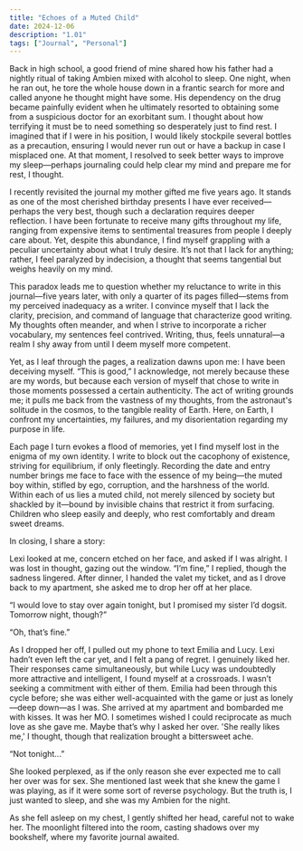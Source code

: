 ```yaml
---
title: "Echoes of a Muted Child"
date: 2024-12-06
description: "1.01"
tags: ["Journal", "Personal"]
---
```


Back in high school, a good friend of mine shared how his father had a nightly ritual of taking Ambien mixed with alcohol to sleep. One night, when he ran out, he tore the whole house down in a frantic search for more and called anyone he thought might have some. His dependency on the drug became painfully evident when he ultimately resorted to obtaining some from a suspicious doctor for an exorbitant sum. I thought about how terrifying it must be to need something so desperately just to find rest. I imagined that if I were in his position, I would likely stockpile several bottles as a precaution, ensuring I would never run out or have a backup in case I misplaced one. At that moment, I resolved to seek better ways to improve my sleep—perhaps journaling could help clear my mind and prepare me for rest, I thought.

I recently revisited the journal my mother gifted me five years ago. It stands as one of the most cherished birthday presents I have ever received—perhaps the very best, though such a declaration requires deeper reflection. I have been fortunate to receive many gifts throughout my life, ranging from expensive items to sentimental treasures from people I deeply care about. Yet, despite this abundance, I find myself grappling with a peculiar uncertainty about what I truly desire. It’s not that I lack for anything; rather, I feel paralyzed by indecision, a thought that seems tangential but weighs heavily on my mind.

This paradox leads me to question whether my reluctance to write in this journal—five years later, with only a quarter of its pages filled—stems from my perceived inadequacy as a writer. I convince myself that I lack the clarity, precision, and command of language that characterize good writing. My thoughts often meander, and when I strive to incorporate a richer vocabulary, my sentences feel contrived. Writing, thus, feels unnatural—a realm I shy away from until I deem myself more competent.

Yet, as I leaf through the pages, a realization dawns upon me: I have been deceiving myself. “This is good,” I acknowledge, not merely because these are my words, but because each version of myself that chose to write in those moments possessed a certain authenticity. The act of writing grounds me; it pulls me back from the vastness of my thoughts, from the astronaut's solitude in the cosmos, to the tangible reality of Earth. Here, on Earth, I confront my uncertainties, my failures, and my disorientation regarding my purpose in life.

Each page I turn evokes a flood of memories, yet I find myself lost in the enigma of my own identity. I write to block out the cacophony of existence, striving for equilibrium, if only fleetingly. Recording the date and entry number brings me face to face with the essence of my being—the muted boy within, stifled by ego, corruption, and the harshness of the world.
Within each of us lies a muted child, not merely silenced by society but shackled by it—bound by invisible chains that restrict it from surfacing. Children who sleep easily and deeply, who rest comfortably and dream sweet dreams.

In closing, I share a story:

Lexi looked at me, concern etched on her face, and asked if I was alright. I was lost in thought, gazing out the window. “I’m fine,” I replied, though the sadness lingered. After dinner, I handed the valet my ticket, and as I drove back to my apartment, she asked me to drop her off at her place. 

“I would love to stay over again tonight, but I promised my sister I’d dogsit. Tomorrow night, though?”

“Oh, that’s fine.”

As I dropped her off, I pulled out my phone to text Emilia and Lucy. Lexi hadn’t even left the car yet, and I felt a pang of regret. I genuinely liked her.
Their responses came simultaneously, but while Lucy was undoubtedly more attractive and intelligent, I found myself at a crossroads. I wasn’t seeking a commitment with either of them. Emilia had been through this cycle before; she was either well-acquainted with the game or just as lonely—deep down—as I was. She arrived at my apartment and bombarded me with kisses. It was her MO. I sometimes wished I could reciprocate as much love as she gave me. Maybe that’s why I asked her over. 'She really likes me,' I thought, though that realization brought a bittersweet ache. 

“Not tonight...”

She looked perplexed, as if the only reason she ever expected me to call her over was for sex. She mentioned last week that she knew the game I was playing, as if it were some sort of reverse psychology. But the truth is, I just wanted to sleep, and she was my Ambien for the night.

As she fell asleep on my chest, I gently shifted her head, careful not to wake her. The moonlight filtered into the room, casting shadows over my bookshelf, where my favorite journal awaited.

